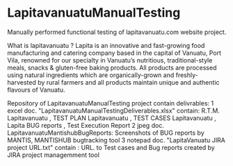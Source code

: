 # LapitavanuatuManualTesting
Manually performed functional testing of lapitavanuatu.com website project.

What is lapitavanuatu ?
Lapita is an innovative and fast-growing food manufacturing and catering company based in the capital 
of Vanuatu, Port Vila, renowned for our specialty in Vanuatu’s nutritious, traditional-style meals, 
snacks & gluten-free baking products.
All products are processed using natural ingredients which are organically-grown and freshly-harvested 
by rural farmers and all products maintain unique and authentic flavours of Vanuatu.

Repository of LapitavanuatuManualTesting project contain delivrables:
1 excel doc. "LapitavanuatuManualTestingDeliverables.xlsx" contain: R.T.M. Lapitavanuatu , TEST PLAN Lapitavanuatu , TEST CASES Lapitavanuatu , Lapita BUG reports , Test Execution Report
2 jpeg doc. LapitavanuatuMantishubBugReports: Screenshots of BUG reports by MANTIS, MANTISHUB bugtracking tool
3 notepad doc. "LapitaVanuatu JIRA project URL.txt" contain : URL. to Test cases and Bug reports created by JIRA project managemment tool
